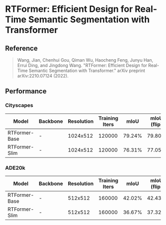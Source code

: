 # RTFormer: Efficient Design for Real-Time Semantic Segmentation with Transformer

## Reference

> Wang, Jian, Chenhui Gou, Qiman Wu, Haocheng Feng, Junyu Han, Errui Ding, and Jingdong Wang. "RTFormer: Efficient Design for Real-Time Semantic Segmentation with Transformer." arXiv preprint arXiv:2210.07124 (2022).

## Performance

### Cityscapes

| Model | Backbone | Resolution | Training Iters | mIoU | mIoU (flip) | mIoU (ms+flip) | Links |
|-|-|-|-|-|-|-|-|
|RTFormer-Base|-|1024x512|120000|79.24%|79.80%|80.48%|[model](https://paddleseg.bj.bcebos.com/dygraph/cityscapes/rtformer_base_cityscapes_1024x512_120k/model.pdparams) \| [log]() |
|RTFormer-Slim|-|1024x512|120000|76.31%|77.05%|77.91%|[model](https://paddleseg.bj.bcebos.com/dygraph/cityscapes/rtformer_slim_cityscapes_1024x512_120k/model.pdparams) \| [log]() |


### ADE20k

| Model | Backbone | Resolution | Training Iters | mIoU | mIoU (flip) | mIoU (ms+flip) | Links |
|-|-|-|-|-|-|-|-|
|RTFormer-Base|-|512x512|160000|42.02%|42.43%|42.97%|[model](https://paddleseg.bj.bcebos.com/dygraph/ade20k/rtformer_base_ade20k_512x512_160k/model.pdparams) \| [log]() |
|RTFormer-Slim|-|512x512|160000|36.67%|37.32%|37.58%|[model](https://paddleseg.bj.bcebos.com/dygraph/ade20k/rtformer_slim_ade20k_512x512_160k/model.pdparams) \| [log]() |
